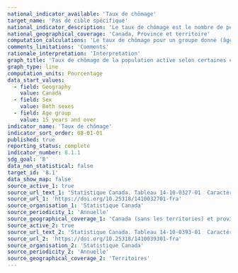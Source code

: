 ```yaml
---
national_indicator_available: 'Taux de chômage'
target_name: 'Pas de cible spécifique'
national_indicator_description: 'Le taux de chômage est le nombre de personnes en chômage exprimé en pourcentage de la population active.'
national_geographical_coverage: 'Canada, Province et territoire' 
computation_calculations: 'Le taux de chômage pour un groupe donné (âge, sexe, état matrimonial, etc.) correspond au nombre de chômeurs dans ce groupe exprimé en pourcentage de la population active de ce groupe. Les estimations sont exprimées en pourcentage et arrondies au dixième près.'
comments_limitations: 'Comments'
rationale_interpretation: 'Interpretation'
graph_title: 'Taux de chômage de la population active selon certaines caractéristiques, données annuelles'
graph_type: line
computation_units: Pourcentage
data_start_values:
  - field: Geography
    value: Canada
  - field: Sex
    value: Both sexes
  - field: Age group
    value: 15 years and over
indicator_name: 'Taux de chômage'
indicator_sort_order: 08-01-01
published: true
reporting_status: complete
indicator_number: 8.1.1
sdg_goal: '8'
data_non_statistical: false
target_id: '8.1'
data_show_map: false
source_active_1: true
source_url_text_1: 'Statistique Canada. Tableau 14-10-0327-01  Caractéristiques de la population active selon le sexe et le groupe d'âge détaillé, données annuelles'
source_url_1: 'https://doi.org/10.25318/1410032701-fra'
source_organisation_1: 'Statistique Canada'
source_periodicity_1: 'Annuelle'
source_geographical_coverage_1: 'Canada (sans les territories) et province'
source_active_2: true
source_url_text_2: 'Statistique Canada. Tableau 14-10-0393-01  Caractéristiques de la population active, données annuelles'
source_url_2: 'https://doi.org/10.25318/1410039301-fra'
source_organisation_2: 'Statistique Canada'
source_periodicity_2: 'Annuelle'
source_geographical_coverage_2: 'Territoires'
---
```

